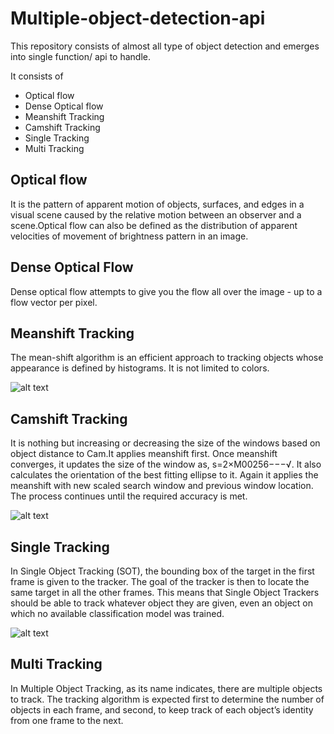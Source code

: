 # Multiple-object-detection-api
This repository consists of almost all type of object detection and emerges into single function/ api to handle.

It consists of
+ Optical flow
+ Dense Optical flow
+ Meanshift Tracking
+ Camshift Tracking
+ Single Tracking 
+ Multi Tracking

## Optical flow 
It is the pattern of apparent motion of objects, surfaces, and edges in a visual scene caused by the relative motion between an observer and a scene.Optical flow can also be defined as the distribution of apparent velocities of movement of brightness pattern in an image.

## Dense Optical Flow
Dense optical flow attempts to give you the flow all over the image - up to a flow vector per pixel.

## Meanshift Tracking
The mean-shift algorithm is an efficient approach to tracking objects whose appearance is defined by histograms. It is not limited to colors.

![alt text](https://docs.opencv.org/master/meanshift_face.gif)

## Camshift Tracking
It is nothing but increasing or decreasing the size  of the windows based on object distance to Cam.It applies meanshift first. Once meanshift converges, it updates the size of the window as, s=2×M00256−−−√. It also calculates the orientation of the best fitting ellipse to it. Again it applies the meanshift with new scaled search window and previous window location. The process continues until the required accuracy is met.

![alt text](https://docs.opencv.org/master/camshift_face.gif)

## Single Tracking 
In Single Object Tracking (SOT), the bounding box of the target in the first frame is given to the tracker. The goal of the tracker is then to locate the same target in all the other frames. This means that Single Object Trackers should be able to track whatever object they are given, even an object on which no available classification model was trained.

![alt text](https://s3-us-west-2.amazonaws.com/static.pyimagesearch.com/opencv-object-tracking/opencv_object_tracking.gif)

## Multi Tracking
In Multiple Object Tracking, as its name indicates, there are multiple objects to track. The tracking algorithm is expected first to determine the number of objects in each frame, and second, to keep track of each object’s identity from one frame to the next.


